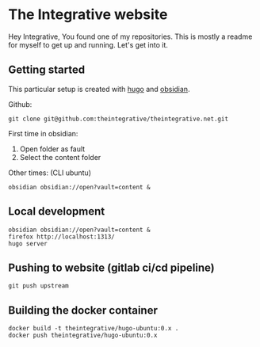 # The Integrative website

Hey Integrative, You found one of my repositories. This is mostly a readme for myself to get up and running. Let's get into it.

## Getting started

This particular setup is created with [hugo](https://gohugo.io/) and [obsidian](https://obsidian.md/).

Github:
```shell
git clone git@github.com:theintegrative/theintegrative.net.git
```

First time in obsidian:
1. Open folder as fault
2. Select the content folder

Other times: (CLI ubuntu)
```shell
obsidian obsidian://open?vault=content &
```

## Local development
```shell
obsidian obsidian://open?vault=content &
firefox http://localhost:1313/
hugo server
```

## Pushing to website (gitlab ci/cd pipeline)
```shell
git push upstream
```

## Building the docker container
```
docker build -t theintegrative/hugo-ubuntu:0.x .
docker push theintegrative/hugo-ubuntu:0.x
```
